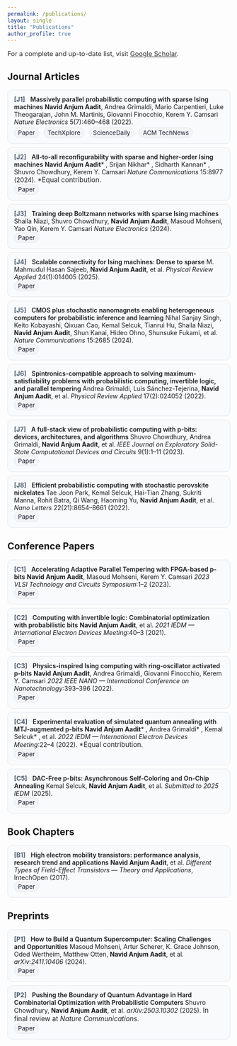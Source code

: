 ```yaml
---
permalink: /publications/
layout: single
title: "Publications"
author_profile: true
---
```


<!-- Page-scoped styles only (no global side effects) -->
<style>
.section-h{margin-top:.5rem}
.pub-list{list-style:none;padding-left:0;margin:.4rem 0 1.2rem;}
.pub-list li{border:1px solid var(--footer-border,#e5e7eb);background:var(--footer-bg,#f8fafc);border-radius:10px;padding:12px 14px;margin:.5rem 0;}
.pub-id{display:inline-block;font-weight:700;margin-right:.5rem;color:#334155;opacity:.85;}
.pub-title{font-weight:600}
.pub-venue{font-style:italic}
.pub-notes{margin-top:.25rem;font-size:.95rem;opacity:.95}
.badges a{display:inline-block;margin-right:.4rem;text-decoration:none;border:1px solid var(--tag-border,#e5e7eb);background:var(--tag-bg,#f3f4f6);color:#111827;padding:3px 8px;border-radius:999px;font-size:.86rem}
.small-note{font-size:.92rem;opacity:.9;margin:.2rem 0 1rem}
html[data-theme="dark"] .pub-list li{border-color:#1f2937;background:#0b1220}
html[data-theme="dark"] .badges a{border-color:rgba(255,255,255,.22);background:rgba(255,255,255,.08);color:#e5e7eb}
</style>

<div class="small-note">
For a complete and up-to-date list, visit
<a href="{{ site.author.googlescholar | default: 'https://scholar.google.com' }}">Google Scholar</a>.
</div>

## Journal Articles

<ul class="pub-list">
  <li id="J1">
    <span class="pub-id">[J1]</span>
    <span class="pub-title">Massively parallel probabilistic computing with sparse Ising machines</span>  
    <span class="authors"><strong>Navid Anjum Aadit</strong>, Andrea Grimaldi, Mario Carpentieri, Luke Theogarajan, John M. Martinis, Giovanni Finocchio, Kerem Y. Camsari</span>  
    <span class="pub-venue"><em>Nature Electronics</em></span> 5(7):460–468 (2022).
    <div class="badges pub-notes">
      <a href="https://www.nature.com/articles/s41928-022-00774-2">Paper</a>
      <a href="https://techxplore.com/news/2022-06-fast-energy-efficient-sparse-ising-machine.html">TechXplore</a>
      <a href="https://www.sciencedaily.com/releases/2022/06/220613193453.htm">ScienceDaily</a>
      <a href="https://technews.acm.org/archives.cfm?fo=2022-06-jun/jun-15-2022.html">ACM TechNews</a>
    </div>
  </li>

  <li id="J2">
    <span class="pub-id">[J2]</span>
    <span class="pub-title">All-to-all reconfigurability with sparse and higher-order Ising machines</span>  
    <span class="authors"><strong>Navid Anjum Aadit</strong>* , Srijan Nikhar* , Sidharth Kannan* , Shuvro Chowdhury, Kerem Y. Camsari</span>  
    <span class="pub-venue"><em>Nature Communications</em></span> 15:8977 (2024). <span class="pub-notes">*Equal contribution.</span>
    <div class="badges"><a href="https://www.nature.com/articles/s41467-024-53270-w">Paper</a></div>
  </li>

  <li id="J3">
    <span class="pub-id">[J3]</span>
    <span class="pub-title">Training deep Boltzmann networks with sparse Ising machines</span>  
    <span class="authors">Shaila Niazi, Shuvro Chowdhury, <strong>Navid Anjum Aadit</strong>, Masoud Mohseni, Yao Qin, Kerem Y. Camsari</span>  
    <span class="pub-venue"><em>Nature Electronics</em></span> (2024).
    <div class="badges"><a href="https://www.nature.com/articles/s41928-024-01182-4">Paper</a></div>
  </li>

  <li id="J4">
    <span class="pub-id">[J4]</span>
    <span class="pub-title">Scalable connectivity for Ising machines: Dense to sparse</span>  
    <span class="authors">M. Mahmudul Hasan Sajeeb, <strong>Navid Anjum Aadit</strong>, et al.</span>  
    <span class="pub-venue"><em>Physical Review Applied</em></span> 24(1):014005 (2025).
    <div class="badges"><a href="https://journals.aps.org/prapplied/abstract/10.1103/kx8m-5h3h">Paper</a></div>
  </li>

  <li id="J5">
    <span class="pub-id">[J5]</span>
    <span class="pub-title">CMOS plus stochastic nanomagnets enabling heterogeneous computers for probabilistic inference and learning</span>  
    <span class="authors">Nihal Sanjay Singh, Keito Kobayashi, Qixuan Cao, Kemal Selcuk, Tianrui Hu, Shaila Niazi, <strong>Navid Anjum Aadit</strong>, Shun Kanai, Hideo Ohno, Shunsuke Fukami, et al.</span>  
    <span class="pub-venue"><em>Nature Communications</em></span> 15:2685 (2024).
    <div class="badges"><a href="https://www.nature.com/articles/s41467-024-46645-6">Paper</a></div>
  </li>

  <li id="J6">
    <span class="pub-id">[J6]</span>
    <span class="pub-title">Spintronics-compatible approach to solving maximum-satisfiability problems with probabilistic computing, invertible logic, and parallel tempering</span>  
    <span class="authors">Andrea Grimaldi, Luis Sánchez-Tejerina, <strong>Navid Anjum Aadit</strong>, et al.</span>  
    <span class="pub-venue"><em>Physical Review Applied</em></span> 17(2):024052 (2022).
    <div class="badges"><a href="https://journals.aps.org/prapplied/abstract/10.1103/PhysRevApplied.17.024052">Paper</a></div>
  </li>

  <li id="J7">
    <span class="pub-id">[J7]</span>
    <span class="pub-title">A full-stack view of probabilistic computing with p-bits: devices, architectures, and algorithms</span>  
    <span class="authors">Shuvro Chowdhury, Andrea Grimaldi, <strong>Navid Anjum Aadit</strong>, et al.</span>  
    <span class="pub-venue"><em>IEEE Journal on Exploratory Solid-State Computational Devices and Circuits</em></span> 9(1):1–11 (2023).
    <div class="badges"><a href="https://ieeexplore.ieee.org/document/10068500">Paper</a></div>
  </li>

  <li id="J8">
    <span class="pub-id">[J8]</span>
    <span class="pub-title">Efficient probabilistic computing with stochastic perovskite nickelates</span>  
    <span class="authors">Tae Joon Park, Kemal Selcuk, Hai-Tian Zhang, Sukriti Manna, Rohit Batra, Qi Wang, Haoming Yu, <strong>Navid Anjum Aadit</strong>, et al.</span>  
    <span class="pub-venue"><em>Nano Letters</em></span> 22(21):8654–8661 (2022).
    <div class="badges"><a href="https://pubs.acs.org/doi/full/10.1021/acs.nanolett.2c03223">Paper</a></div>
  </li>
</ul>

## Conference Papers

<ul class="pub-list">
  <li id="C1">
    <span class="pub-id">[C1]</span>
    <span class="pub-title">Accelerating Adaptive Parallel Tempering with FPGA-based p-bits</span>  
    <span class="authors"><strong>Navid Anjum Aadit</strong>, Masoud Mohseni, Kerem Y. Camsari</span>  
    <span class="pub-venue"><em>2023 VLSI Technology and Circuits Symposium</em></span>:1–2 (2023).
    <div class="badges"><a href="https://ieeexplore.ieee.org/document/10185207">Paper</a></div>
  </li>

  <li id="C2">
    <span class="pub-id">[C2]</span>
    <span class="pub-title">Computing with invertible logic: Combinatorial optimization with probabilistic bits</span>  
    <span class="authors"><strong>Navid Anjum Aadit</strong>, et al.</span>  
    <span class="pub-venue"><em>2021 IEDM — International Electron Devices Meeting</em></span>:40–3 (2021).
    <div class="badges"><a href="https://ieeexplore.ieee.org/document/9720514">Paper</a></div>
  </li>

  <li id="C3">
    <span class="pub-id">[C3]</span>
    <span class="pub-title">Physics-inspired Ising computing with ring-oscillator activated p-bits</span>  
    <span class="authors"><strong>Navid Anjum Aadit</strong>, Andrea Grimaldi, Giovanni Finocchio, Kerem Y. Camsari</span>  
    <span class="pub-venue"><em>2022 IEEE NANO — International Conference on Nanotechnology</em></span>:393–396 (2022).
    <div class="badges"><a href="https://ieeexplore.ieee.org/document/9928681">Paper</a></div>
  </li>

  <li id="C4">
    <span class="pub-id">[C4]</span>
    <span class="pub-title">Experimental evaluation of simulated quantum annealing with MTJ-augmented p-bits</span>  
    <span class="authors"><strong>Navid Anjum Aadit</strong>* , Andrea Grimaldi* , Kemal Selcuk* , et al.</span>  
    <span class="pub-venue"><em>2022 IEDM — International Electron Devices Meeting</em></span>:22–4 (2022). <span class="pub-notes">*Equal contribution.</span>
    <div class="badges"><a href="https://ieeexplore.ieee.org/document/10019530">Paper</a></div>
  </li>

  <li id="C5">
    <span class="pub-id">[C5]</span>
    <span class="pub-title">DAC-Free p-bits: Asynchronous Self-Coloring and On-Chip Annealing</span>  
    <span class="authors">Kemal Selcuk, <strong>Navid Anjum Aadit</strong>, et al.</span>  
    <span class="pub-venue">Submitted to <em>2025 IEDM</em></span> (2025).
    <div class="badges"><a href="#">Paper</a></div>
  </li>
</ul>

## Book Chapters

<ul class="pub-list">
  <li id="B1">
    <span class="pub-id">[B1]</span>
    <span class="pub-title">High electron mobility transistors: performance analysis, research trend and applications</span>  
    <span class="authors"><strong>Navid Anjum Aadit</strong>, et al.</span>  
    <span class="pub-venue"><em>Different Types of Field-Effect Transistors — Theory and Applications</em></span>, IntechOpen (2017).
    <div class="badges"><a href="https://www.intechopen.com/chapters/54563">Paper</a></div>
  </li>
</ul>

## Preprints

<ul class="pub-list">
  <li id="P1">
    <span class="pub-id">[P1]</span>
    <span class="pub-title">How to Build a Quantum Supercomputer: Scaling Challenges and Opportunities</span>  
    <span class="authors">Masoud Mohseni, Artur Scherer, K. Grace Johnson, Oded Wertheim, Matthew Otten, <strong>Navid Anjum Aadit</strong>, et al.</span>  
    <span class="pub-venue"><em>arXiv:2411.10406</em></span> (2024).
    <div class="badges"><a href="https://arxiv.org/abs/2411.10406">Paper</a></div>
  </li>

  <li id="P2">
    <span class="pub-id">[P2]</span>
    <span class="pub-title">Pushing the Boundary of Quantum Advantage in Hard Combinatorial Optimization with Probabilistic Computers</span>  
    <span class="authors">Shuvro Chowdhury, <strong>Navid Anjum Aadit</strong>, et al.</span>  
    <span class="pub-venue"><em>arXiv:2503.10302</em></span> (2025). <span class="pub-notes">In final review at <em>Nature Communications</em>.</span>
    <div class="badges"><a href="https://arxiv.org/abs/2503.10302">Paper</a></div>
  </li>
</ul>
